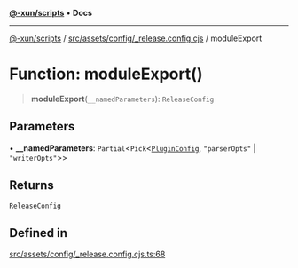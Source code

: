 [**@-xun/scripts**](../../../../../README.md) • **Docs**

***

[@-xun/scripts](../../../../../README.md) / [src/assets/config/\_release.config.cjs](../README.md) / moduleExport

# Function: moduleExport()

> **moduleExport**(`__namedParameters`): `ReleaseConfig`

## Parameters

• **\_\_namedParameters**: `Partial`\<`Pick`\<[`PluginConfig`](../type-aliases/PluginConfig.md), `"parserOpts"` \| `"writerOpts"`\>\>

## Returns

`ReleaseConfig`

## Defined in

[src/assets/config/\_release.config.cjs.ts:68](https://github.com/Xunnamius/xscripts/blob/d89809b1811fb99fb24fbfe0c6960a0e087bcc27/src/assets/config/_release.config.cjs.ts#L68)
